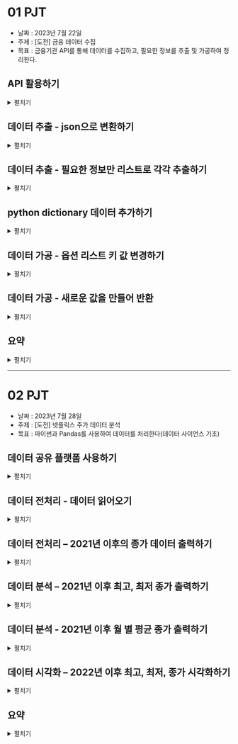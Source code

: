 # 01 PJT
- 날짜 : 2023년 7월 22일 
- 주제 : [도전] 금융 데이터 수집 
- 목표 : 금융기관 API를 통해 데이터를 수집하고, 필요한 정보를 추출 및 가공하여 정리한다. 

## API 활용하기
<details>
<summary>펼치기</summary> 
<div>
- api key 를 발급 받고 데이터를 끌어 온다
- 난이도 : 3 / 5 (어려울수록 5에 가깝다)
- 느낀 점 :     
공식 문서를 참고하면서 진행했음에도 오류가 나는 경우가 다수 있었다.   
api 사용 예제에 나와있는 코드를 그대로 받아 적었는데 없었으면 못했을 것 같다.  
url의 일부를 직접 수정하는 과정도 약간은 혼란스러웠는데 점점 익숙해져야 할듯. 
</div>
</details>

## 데이터 추출 - json으로 변환하기
<details>
<summary>펼치기</summary> 
<div>
- 받아온 데이터를 json으로 변환한다.   
- 난이도 : 2 / 5 
- 느낀 점 :    
정확하게 코드만 쓰면 된다. 하지만 내가 직접 쓸 수 있었을까하는 의문은 남는다.
</div>
</details>


## 데이터 추출 - 필요한 정보만 리스트로 각각 추출하기
<details>
<summary>펼치기</summary> 
<div>
- json으로 받은 데이터를 필요한 부분만 출력한다.
- 난이도 : 2 / 5
- 느낀 점:   
처음에는 조금 헤매는데, 데이터의 타입 - 리스트인지 딕셔너리인지,  
그래서 어떻게 접근해야 하는지만 익히면 어렵지 않게 가져올 수 있었다.  
</div>
</details>


## python dictionary 데이터 추가하기
<details>
<summary>펼치기</summary> 
<div>
- 딕셔너리를 생성해서 키와 밸류를 넣어 새로운 데이터를 추가한다.   
- 난이도 : 3 / 5
- 느낀 점 :     
딕셔너리에 값을 넣어 본 것이 처음이라 헤맸는데 여러번 반복학습을 하는 것이 큰 도움이 되었다.  
정확한 이유는 모르겠지만 이번 도전과제에서 가장 재미있는 과정이었다.  

```
# 딕셔너리에 키 값에 따라 데이터 생성하는 방법
my_dict = {} # 새로운 딕셔너리를 생성한다
my_dict['key1'] = "value1"
print(my_dict) # { 'key1' : 'value1' }
```
</div>
</details>


## 데이터 가공 - 옵션 리스트 키 값 변경하기
<details>
<summary>펼치기</summary> 
<div>
- 변수 형식의 키 값을 이해하기 쉽게 한글로 변경하는 과정  
- 난이도 : 4 / 5
- 느낀 점:  
여러 겹으로 중첩된 데이터에 접근하는 것이 이리도 어려운 일임을 알게 되었다.  
리스트에 접근하는 방법과 딕셔너리에 접근하는 법,   
그 안에서도 키와 밸류에 각각 들어가고 수정하는 과정이 뒤섞여 혼란스러웠다.   
정확한 개념 파악과 방법 습득이 절실히 필요하다 느꼈다.  
</div>
</details>


## 데이터 가공 - 새로운 값을 만들어 반환
<details>
<summary>펼치기</summary> 
<div>
- 추출한 데이터들을 연결하여 필요한 부분만 출력하고, 보기 좋은 데이터로 만든다.
- 난이도: 5 / 5
- 느낀 점:  
원하는 데이터 생성을 위해 정확한 코드를 짜는 것이 정말 중요한 과정이었다.  
역시나 여러 겹의 리스트와 딕셔너리로 만들어진 데이터의 요소 내에 접근하는 것이 어려웠다.  
특히 중첩 반복문에서 어디에서 정보값을 초기화하고 새로 리스트를 생성해야 하는지나,  
어디에서 리스트를 업데이트 해야하는지 등에서 큰 어려움을 겪었다.  
논리적으로 차근차근 처리 과정을 프로그램하고 이해하는 능력이 부족함을 느꼈다.  
</div>
</details>


## 요약
<details>
<summary>펼치기</summary> 
<div>
- 개선할 점 
    - 전체적으로 난도가 높게 느껴졌던 도전과제였다. 
    - 이는 아직 프로그래밍 실력, 특히 사고력이 부족함에 있다고 생각한다.
    - 원하는 결과에 이르기까지 소요한 시간이 다른 사람에 비해 현저히 길었다.
    - 내 코드가 가독성이 좋고 잘 쓰인 코드인지에 대한 의문이 남는다.
    - 동료들에게 도움을 청하는 것이 어려웠는데 더 적극적으로 질문하는 능력을 키우고 싶다.

- 배운 점
    - 도움을 받을 때 코드를 직접 다 넘겨받지 않고 논리적 오류가 있는 부분의 피드백을 받았다.
    - 이 과정에서 스스로 논리적으로 정확한 사고를 하는 방법을 익혔다.
    - 데이터 타입, 데이터 구조 등 파이썬의 기초 문법의 학습을 더욱 철저히 해야 겠다는 배움이 있었다.
</div>
</details>

---

# 02 PJT
- 날짜 : 2023년 7월 28일 
- 주제 : [도전] 넷플릭스 주가 데이터 분석
- 목표 : 파이썬과 Pandas를 사용하여 데이터를 처리한다(데이터 사이언스 기초)


## 데이터 공유 플랫폼 사용하기
<details>
<summary>펼치기</summary> 
<div>
- 캐글을 활용하여 데이터를 다운로드 받아 활용한다.
- 난이도 : 2 / 5 (어려울수록 5에 가깝다)
- 느낀 점 :     
지난 주 api에서 추출하는 것보다 훨씬 직관적이고, 파일도 엑셀로 제공되어서 쉬웠다.
데이터 공유 플랫폼의 존재를 알게 되었다.
</div>
</details>

## 데이터 전처리 - 데이터 읽어오기
<details>
<summary>펼치기</summary> 
<div>
- Pandas 를 사용하여 csv 파일(NLFX.csv)을 DataFrame 으로 읽어온다.
- 일부 데이터만 읽어오도록 구성한다. 칼럼의 범위를 range()로 설정.
- 난이도 : 2 / 5 
- 느낀 점 :    
csv 데이터를 처음 봤는데 깔끔하고 편리했다.
</div>
</details>

## 데이터 전처리 – 2021년 이후의 종가 데이터 출력하기
<details>
<summary>펼치기</summary> 
<div>
- 읽어온 csv 파일 중 2021년 이후의 데이터만 필터링한다.
- 필터링을 위해 to_datetime()으로 문자열을 날짜형식으로 변경한다.
- 2021년 이후 데이터만 뽑아 저장하여 활용한다.
- matplotlib을 사용하여 x축과 y축 변수를 넣어 그래프를 만든다
- x축의 데이터를 읽기 쉽게 만든다
- 난이도 : 2 / 5
 </div>
</details>

## 데이터 분석 – 2021년 이후 최고, 최저 종가 출력하기
<details>
<summary>펼치기</summary> 
<div>
- 종가(Close) 필드를 활용한다.
- 내장 함수인 min(), max()를 활용한다.
- 난이도 : 2 / 5
- 느낀 점 :     
활용할 수 있는 함수가 많아서 편리했다.
</div>
</details>

## 데이터 분석 - 2021년 이후 월 별 평균 종가 출력하기
<details>
<summary>펼치기</summary> 
<div>
- 월 별로 그룹화하여 평균 종가를 계산한 새로운 DataFrame 을 만들어 그래프로 시각화하기
- 과정
    - 그룹화를 하기 위해 연과 월 칼럼을 추가한다 
    ```python
    df_after_2021["Year"] = df_after_2021["Date"].dt.year
    df_after_2021["Month"] = df_after_2021["Date"].dt.month
    ```
    - .groupby() 함수를 사용한다. 두 가지 기준을 넣는 것도 가능 ["Year", "Month"]
    - 평균값을 구하는 함수 .mean() ["Close"]칼럼의 평균값을 구한다는 점을 확실히 하는 것을 놓칠뻔했다.
    - 여기에서 명세서 상의 x축 월 표시는 두 달 기준이라 명세서 상의 구현만 한다면 그대로 plot의 x 축에 넣으면 된다.
    - 나는 모든 월을 x 축에 추가했다.
    - 이를 위해 연월을 문자열로 바꾸어 합친 다음 리스트로 만들어 각각 할당했다.
    - 이 과정에서 시간소요가 컸다.
    - 명세서를 정확히 읽어야함을 배웠다..
    - 대신 .DataFrame()을 통해 값을 데이터프레임으로 만드는 법을 배웠다.
- 난이도 : 4 / 5
- 느낀 점:  
월 뿐만 아니라 연-월 방식으로 나누었다가 다시 합치는 과정이 복잡했다.
활용할 수 있는 함수가 명확한데 문법을 정확히 써서 원하는 것을 얻는 건 어려웠다.
코드를 더 간결하게 쓰는 연습이 많이 필요하다.
</div>
</details>

## 데이터 시각화 – 2022년 이후 최고, 최저, 종가 시각화하기
<details>
<summary>펼치기</summary> 
<div>
- 2022년 이후 데이터만 필터링한다.
- 세가지 요소를 가진 그래프를 시각화한다.
- 난이도: 2 / 5
</div>
</details>

## 요약
<details>
<summary>펼치기</summary> 
<div>
- 지난 주 과제에 비교했을 때 쉽게 느껴졌다.
- 데이터를 읽어오고 처리하는 새로운 툴을 익히는 과정이 매우 흥미로웠다.
- Numpy, Pandas, Maplotlib 문법을 외우지는 못하더라도 어떻게 이용할지 여러 자료들을 통해 알게 되었다.
- 데이터를 처리할때는 데이터의 타입이 중요하다는 것을 배웠다.
</div>
</details>